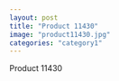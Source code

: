 ```yaml
---
layout: post
title: "Product 11430"
image: "product11430.jpg"
categories: "category1"
---
```

Product 11430
